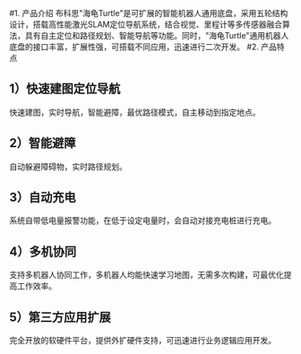 #1.	产品介绍
布科思"海龟Turtle"是可扩展的智能机器人通用底盘，采用五轮结构设计，搭载高性能激光SLAM定位导航系统，结合视觉、里程计等多传感器融合算法，具有自主定位和路径规划、智能导航等功能。同时，"海龟Turtle"通用机器人底盘的接口丰富，扩展性强，可搭载不同应用，迅速进行二次开发。
#2.	产品特点
## 1）快速建图定位导航
快速建图，实时导航，智能避障，最优路径模式，自主移动到指定地点。
## 2）智能避障
自动躲避障碍物，实时路径规划。 
## 3）自动充电
系统自带低电量报警功能，在低于设定电量时，会自动对接充电桩进行充电。
## 4）多机协同
支持多机器人协同工作，多机器人均能快速学习地图，无需多次构建，可最优化提高工作效率。
## 5）第三方应用扩展
完全开放的软硬件平台，提供外扩硬件支持，可迅速进行业务逻辑应用开发。